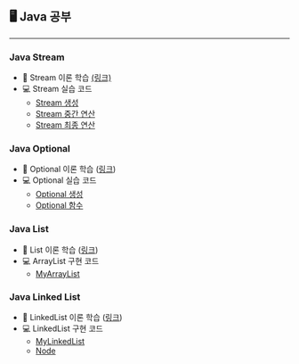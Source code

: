 ## 🖥 Java  공부 

---

###  Java Stream 

- 📄 Stream 이론 학습 [(링크)](https://github.com/HyeonbinSa/study-roadmap/blob/master/Java/JavaBasic/Stream.md)
- 💻 Stream 실습 코드 
  - [Stream 생성](https://github.com/HyeonbinSa/java-study/blob/master/src/stream/createstream/CreateStream.java)
  - [Stream 중간  연산](https://github.com/HyeonbinSa/java-study/blob/master/src/stream/intermediateoperation/IntermediateOperationStream.java)
  - [Stream 최종 연산](https://github.com/HyeonbinSa/java-study/blob/master/src/stream/terminaloperation/TerminalOperationStream.java)

### Java Optional

- 📄 Optional 이론 학습 ([링크](https://github.com/HyeonbinSa/study-roadmap/blob/master/Java/JavaBasic/Optional.md)) 
- 💻 Optional 실습 코드 
  - [Optional 생성](https://github.com/HyeonbinSa/java-study/blob/master/src/optional/create/CreateOptional.java)
  - [Optional 함수](https://github.com/HyeonbinSa/java-study/blob/master/src/optional/get/GetOptional.java)

### Java List

- 📄 List 이론 학습 ([링크](https://github.com/HyeonbinSa/study-roadmap/blob/master/Java/JavaBasic/List%EC%99%80LinkedList.md))
- 💻 ArrayList 구현 코드
  - [MyArrayList](https://github.com/HyeonbinSa/java-study/blob/master/src/datastructure/list/MyArrayList.java)

### Java Linked List

- 📄 LinkedList 이론 학습 ([링크](https://github.com/HyeonbinSa/study-roadmap/blob/master/Java/JavaBasic/List%EC%99%80LinkedList.md))
- 💻 LinkedList 구현 코드
  - [MyLinkedList](https://github.com/HyeonbinSa/java-study/blob/master/src/datastructure/linkedlist/MyLinkedList.java)
  - [Node](https://github.com/HyeonbinSa/java-study/blob/master/src/datastructure/linkedlist/Node.java)
